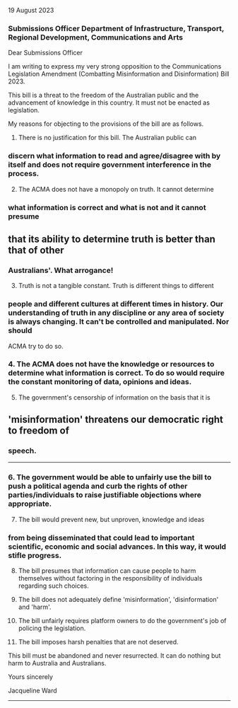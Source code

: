 19 August 2023

### Submissions Officer Department of Infrastructure, Transport, Regional Development, Communications and Arts

 Dear Submissions Officer

 I am writing to express my very strong opposition to the Communications Legislation Amendment (Combatting Misinformation and Disinformation) Bill 2023.

 This bill is a threat to the freedom of the Australian public and the advancement of knowledge in this country. It must not be enacted as legislation.

My reasons for objecting to the provisions of the bill are as follows.

1. There is no justification for this bill. The Australian public can
### discern what information to read and agree/disagree with by itself and does not require government interference in the process.

2. The ACMA does not have a monopoly on truth. It cannot determine
### what information is correct and what is not and it cannot presume
## that its ability to determine truth is better than that of other
### Australians'. What arrogance!

3. Truth is not a tangible constant. Truth is different things to different
### people and different cultures at different times in history. Our understanding of truth in any discipline or any area of society is always changing. It can't be controlled and manipulated. Nor should
ACMA try to do so.

### 4. The ACMA does not have the knowledge or resources to determine what information is correct. To do so would require the constant monitoring of data, opinions and ideas.

5. The government's censorship of information on the basis that it is
## 'misinformation' threatens our democratic right to freedom of
### speech.


-----

### 6. The government would be able to unfairly use the bill to push a political agenda and curb the rights of other parties/individuals to raise justifiable objections where appropriate.

7. The bill would prevent new, but unproven, knowledge and ideas
### from being disseminated that could lead to important scientific, economic and social advances. In this way, it would stifle progress.

 8. The bill presumes that information can cause people to harm themselves without factoring in the responsibility of individuals regarding such choices.

 9. The bill does not adequately define 'misinformation', 'disinformation' and 'harm'.

 10. The bill unfairly requires platform owners to do the government's job of policing the legislation.

 11. The bill imposes harsh penalties that are not deserved.

 This bill must be abandoned and never resurrected. It can do nothing but harm to Australia and Australians.

 Yours sincerely

 Jacqueline Ward


-----

